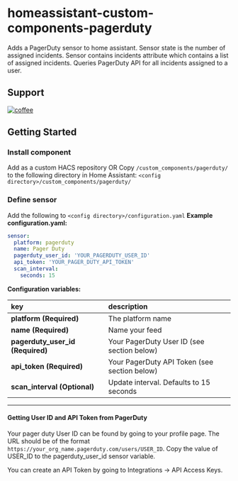 # homeassistant-custom-components-pagerduty
Adds a PagerDuty sensor to home assistant.
Sensor state is the number of assigned incidents.
Sensor contains incidents attribute which contains a list of assigned incidents.
Queries PagerDuty API for all incidents assigned to a user.

## Support
[![coffee](https://www.buymeacoffee.com/assets/img/custom_images/black_img.png)](https://www.buymeacoffee.com/jmacri)

## Getting Started

### Install component
Add as a custom HACS repository
OR
Copy `/custom_components/pagerduty/` to the following directory in Home Assistant:
`<config directory>/custom_components/pagerduty/`

### Define sensor
Add the following to `<config directory>/configuration.yaml`
**Example configuration.yaml:**

```yaml
sensor:
  platform: pagerduty
  name: Pager Duty
  pagerduty_user_id: 'YOUR_PAGERDUTY_USER_ID'
  api_token: 'YOUR_PAGER_DUTY_API_TOKEN'
  scan_interval:
    seconds: 15
```

**Configuration variables:**

key | description
:--- | :---
**platform (Required)** | The platform name
**name (Required)** | Name your feed
**pagerduty_user_id (Required)** | Your PagerDuty User ID (see section below)
**api_token (Required)** | Your PagerDuty API Token (see section below)
**scan_interval (Optional)** | Update interval. Defaults to 15 seconds

***

#### Getting User ID and API Token from PagerDuty
Your pager duty User ID can be found by going to your profile page.
The URL should be of the format `https://your_org_name.pagerduty.com/users/USER_ID`. Copy the value of USER_ID to the pagerduty_user_id sensor variable.

You can create an API Token by going to Integrations -> API Access Keys.
